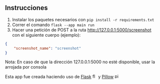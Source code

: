 ## Instrucciones 
1. Instalar los paquetes necesarios con `pip install -r requirements.txt` 
2. Correr el comando `flask --app main run`
3. Hacer una petición de POST a la ruta <http://127.0.0.1:5000/screenshot> con el siguiente cuerpo (ejemplo):
```json
{
    "screenshot_name": "screenshot"
}
```

Nota: En caso de que la dirección 127.0.0.1:5000 no esté disponible, usar la arrojada por consola
   

Esta app fue creada haciendo uso de [Flask](https://flask.palletsprojects.com/en/3.0.x/) <img alt="flask logo" height="15" src="https://static-00.iconduck.com/assets.00/flask-icon-2048x1826-nxzeqh6a.png"> y [Pillow](https://pypi.org/project/pillow/) <img alt="pillow logo" height="15" src="https://python-pillow.org/assets/images/pillow-logo-248x250.png">